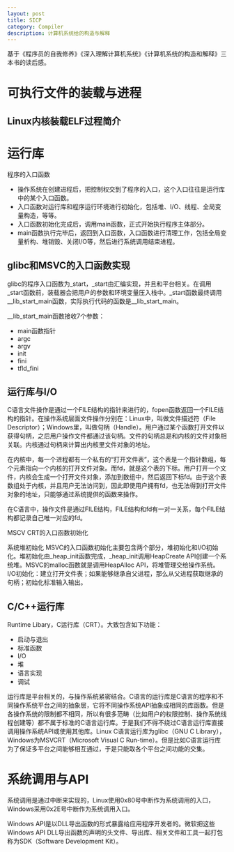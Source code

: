 ```yaml
---
layout: post
title: SICP
category: Compiler
description: 计算机系统给的构造与解释
---
```

基于《程序员的自我修养》《深入理解计算机系统》《计算机系统的构造和解释》三本书的读后感。

# 可执行文件的装载与进程

## Linux内核装载ELF过程简介



# 运行库
程序的入口函数
* 操作系统在创建进程后，把控制权交到了程序的入口，这个入口往往是运行库中的某个入口函数。
* 入口函数对运行库和程序运行环境进行初始化，包括堆、I/O、线程、全局变量构造，等等。
* 入口函数初始化完成后，调用main函数，正式开始执行程序主体部分。
* main函数执行完毕后，返回到入口函数，入口函数进行清理工作，包括全局变量析构、堆销毁、关闭I/O等，然后进行系统调用结束进程。

## glibc和MSVC的入口函数实现

glibc的程序入口函数为_start，_start由汇编实现，并且和平台相关。在调用_start函数前，装载器会把用户的参数和环境变量压入栈中。_start函数最终调用__lib_start_main函数，实际执行代码的函数是__lib_start_main。

__lib_start_main函数接收7个参数：
* main函数指针
* argc
* argv
* init
* fini
* tfld_fini

## 运行库与I/O
C语言文件操作是通过一个FILE结构的指针来进行的，fopen函数返回一个FILE结构的指针。在操作系统层面文件操作分别在：Linux中，叫做文件描述符（File Descriptor）；Windows里，叫做句柄（Handle）。用户通过某个函数打开文件以获得句柄，之后用户操作文件都通过该句柄。文件的句柄总是和内核的文件对象相关联。内核通过句柄来计算出内核里文件对象的地址。

在内核中，每一个进程都有一个私有的“打开文件表”，这个表是一个指针数组，每个元素指向一个内核的打开文件对象。而fd，就是这个表的下标。用户打开一个文件，内核会生成一个打开文件对象，添加到数组中，然后返回下标fd。由于这个表数组处于内核，并且用户无法访问到，因此即使用户拥有fd，也无法得到打开文件对象的地址，只能够通过系统提供的函数来操作。

在C语言中，操作文件是通过FILE结构，FILE结构和fd有一对一关系，每个FILE结构都记录自己唯一对应的fd。

MSCV CRT的入口函数初始化

系统堆初始化
    MSVC的入口函数初始化主要包含两个部分，堆初始化和I/O初始化。堆初始化由_heap_init函数完成，_heap_init调用HeapCreate API创建一个系统堆。MSVC的malloc函数就是调用HeapAlloc API，将堆管理交给操作系统。
    I/O初始化：建立打开文件表；如果能够继承自父进程，那么从父进程获取继承的句柄；初始化标准输入输出。

## C/C++运行库
Runtime Libary，C运行库（CRT）。大致包含如下功能：
* 启动与退出
* 标准函数
* I/O
* 堆
* 语言实现
* 调试

运行库是平台相关的，与操作系统紧密结合。C语言的运行库是C语言的程序和不同操作系统平台之间的抽象层，它将不同操作系统API抽象成相同的库函数。但是各操作系统的限制都不相同，所以有很多范畴（比如用户的权限控制、操作系统线程创建等）都不属于标准的C语言运行库。于是我们不得不绕过C语言运行库直接调用操作系统API或使用其他库。Linux C语言运行库为glibc（GNU C Library），Windows为MSVCRT（Microsoft Visual C Run-time）。但是比如C语言运行库为了保证多平台之间能够相互通过，于是只能取各个平台之间功能的交集。

# 系统调用与API
系统调用是通过中断来实现的，Linux使用0x80号中断作为系统调用的入口，Windows采用0x2E号中断作为系统调用入口。

Windows API是以DLL导出函数的形式暴露给应用程序开发者的。微软把这些Windows API DLL导出函数的声明的头文件、导出库、相关文件和工具一起打包称为SDK（Software Development Kit）。